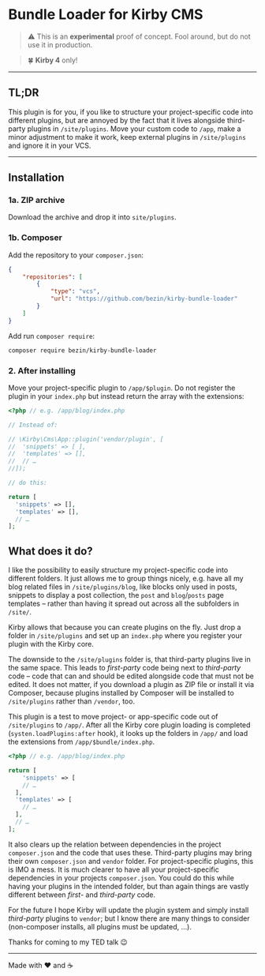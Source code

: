 # Bundle Loader for Kirby CMS

> ⚠️ This is an **experimental** proof of concept. Fool around, but do not use it in production.

> 🍀 **Kirby 4** only!

----
## TL;DR
This plugin is for you, if you like to structure your project-specific code into different plugins, but are annoyed by the fact that it lives alongside third-party plugins in `/site/plugins`. Move your custom code to `/app`, make a minor adjustment to make it work, keep external plugins in `/site/plugins` and ignore it in your VCS.

----

## Installation

### 1a. ZIP archive
Download the archive and drop it into `site/plugins`.

### 1b. Composer

Add the repository to your `composer.json`:
```json
{
	"repositories": [
		{
			"type": "vcs",
			"url": "https://github.com/bezin/kirby-bundle-loader"
		}
	]
}
```

Add run `composer require`:
```bash
composer require bezin/kirby-bundle-loader
```
### 2. After installing

Move your project-specific plugin to `/app/$plugin`. Do not register the plugin in your `index.php` but instead return the array with the extensions: 


```php
<?php // e.g. /app/blog/index.php

// Instead of:

// \Kirby\Cms\App::plugin('vendor/plugin', [
//  'snippets' => [ ],
//  'templates' => [],
//  // …
//]);

// do this:

return [
  'snippets' => [],
  'templates' => [],
  // …
];
```

## What does it do?

I like the possibility to easily structure my project-specific code into different folders. It just allows me to group things nicely, e.g. have all my blog related files in `/site/plugins/blog`, like blocks only used in posts, snippets to display a post collection, the `post` and `blog`/`posts` page templates – rather than having it spread out across all the subfolders in `/site/`. 

Kirby allows that because you can create plugins on the fly. Just drop a folder in `/site/plugins` and set up an `index.php` where you register your plugin with the Kirby core.   

The downside to the `/site/plugins` folder is, that third-party plugins live in the same space. This leads to *first-party* code being next to *third-party* code – code that can and should be edited alongside code that must not be edited. It does not matter, if you download a plugin as ZIP file or install it via Composer, because plugins installed by Composer will be installed to `/site/plugins` rather than `/vendor`, too.

This plugin is a test to move project- or app-specific code out of `/site/plugins` to `/app/`. After all the Kirby core plugin loading is completed (`systen.loadPlugins:after` hook), it looks up the folders in `/app/` and load the extensions from `/app/$bundle/index.php`.

```php
<?php // e.g. /app/blog/index.php

return [
	'snippets' => [
    // …
  ],
  'templates' => [
    // …  
  ],
  // …
];
```

It also clears up the relation between dependencies in the project `composer.json` and the code that uses these. Third-party plugins may bring their own `composer.json` and `vendor` folder. For project-specific plugins, this is IMO a mess. It is much clearer to have all your project-specific dependencies in your projects `composer.json`. You could do this while having your plugins in the intended folder, but than again things are vastly different between *first-* and *third-party* code. 

For the future I hope Kirby will update the plugin system and simply install *third-party* plugins to `vendor`; but I know there are many things to consider (non-composer installs, all plugins must be updated, …).

Thanks for coming to my TED talk 😉

----
Made with ♥️ and ☕
